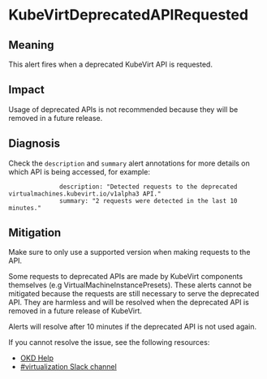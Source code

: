 # KubeVirtDeprecatedAPIRequested
<!-- Edited by fmatouschek, May 2023-->

## Meaning

This alert fires when a deprecated KubeVirt API is requested.

## Impact

Usage of deprecated APIs is not recommended because they will be removed in a future release.

## Diagnosis

Check the `description` and `summary` alert annotations for more details on which API is being accessed, for example:
```text
              description: "Detected requests to the deprecated virtualmachines.kubevirt.io/v1alpha3 API."
              summary: "2 requests were detected in the last 10 minutes."
```

## Mitigation

Make sure to only use a supported version when making requests to the API.

Some requests to deprecated APIs are made by KubeVirt components themselves (e.g VirtualMachineInstancePresets).
These alerts cannot be mitigated because the requests are still necessary to serve the deprecated API.
They are harmless and will be resolved when the deprecated API is removed in a future release of KubeVirt.

Alerts will resolve after 10 minutes if the deprecated API is not used again.

If you cannot resolve the issue, see the following resources:

- [OKD Help](https://www.okd.io/help/)
- [#virtualization Slack channel](https://kubernetes.slack.com/channels/virtualization)
